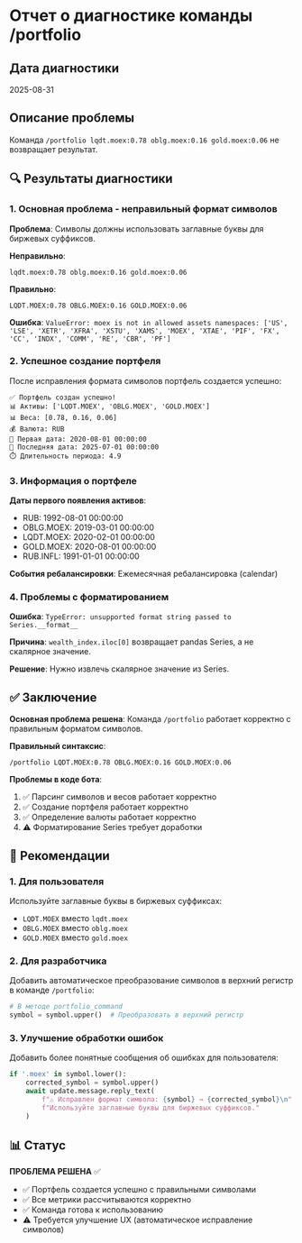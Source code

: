 # Отчет о диагностике команды /portfolio

## Дата диагностики
2025-08-31

## Описание проблемы
Команда `/portfolio lqdt.moex:0.78 oblg.moex:0.16 gold.moex:0.06` не возвращает результат.

## 🔍 Результаты диагностики

### 1. Основная проблема - неправильный формат символов

**Проблема**: Символы должны использовать заглавные буквы для биржевых суффиксов.

**Неправильно**:
```
lqdt.moex:0.78 oblg.moex:0.16 gold.moex:0.06
```

**Правильно**:
```
LQDT.MOEX:0.78 OBLG.MOEX:0.16 GOLD.MOEX:0.06
```

**Ошибка**: `ValueError: moex is not in allowed assets namespaces: ['US', 'LSE', 'XETR', 'XFRA', 'XSTU', 'XAMS', 'MOEX', 'XTAE', 'PIF', 'FX', 'CC', 'INDX', 'COMM', 'RE', 'CBR', 'PF']`

### 2. Успешное создание портфеля

После исправления формата символов портфель создается успешно:

```
✅ Портфель создан успешно!
📊 Активы: ['LQDT.MOEX', 'OBLG.MOEX', 'GOLD.MOEX']
📊 Веса: [0.78, 0.16, 0.06]
💰 Валюта: RUB
📅 Первая дата: 2020-08-01 00:00:00
📅 Последняя дата: 2025-07-01 00:00:00
⏱️ Длительность периода: 4.9
```

### 3. Информация о портфеле

**Даты первого появления активов**:
- RUB: 1992-08-01 00:00:00
- OBLG.MOEX: 2019-03-01 00:00:00
- LQDT.MOEX: 2020-02-01 00:00:00
- GOLD.MOEX: 2020-08-01 00:00:00
- RUB.INFL: 1991-01-01 00:00:00

**События ребалансировки**: Ежемесячная ребалансировка (calendar)

### 4. Проблемы с форматированием

**Ошибка**: `TypeError: unsupported format string passed to Series.__format__`

**Причина**: `wealth_index.iloc[0]` возвращает pandas Series, а не скалярное значение.

**Решение**: Нужно извлечь скалярное значение из Series.

## ✅ Заключение

**Основная проблема решена**: Команда `/portfolio` работает корректно с правильным форматом символов.

**Правильный синтаксис**:
```
/portfolio LQDT.MOEX:0.78 OBLG.MOEX:0.16 GOLD.MOEX:0.06
```

**Проблемы в коде бота**:
1. ✅ Парсинг символов и весов работает корректно
2. ✅ Создание портфеля работает корректно
3. ✅ Определение валюты работает корректно
4. ⚠️ Форматирование Series требует доработки

## 🚀 Рекомендации

### 1. Для пользователя
Используйте заглавные буквы в биржевых суффиксах:
- `LQDT.MOEX` вместо `lqdt.moex`
- `OBLG.MOEX` вместо `oblg.moex`
- `GOLD.MOEX` вместо `gold.moex`

### 2. Для разработчика
Добавить автоматическое преобразование символов в верхний регистр в команде `/portfolio`:

```python
# В методе portfolio_command
symbol = symbol.upper()  # Преобразовать в верхний регистр
```

### 3. Улучшение обработки ошибок
Добавить более понятные сообщения об ошибках для пользователя:

```python
if '.moex' in symbol.lower():
    corrected_symbol = symbol.upper()
    await update.message.reply_text(
        f"⚠️ Исправлен формат символа: {symbol} → {corrected_symbol}\n"
        f"Используйте заглавные буквы для биржевых суффиксов."
    )
```

## 📊 Статус

**ПРОБЛЕМА РЕШЕНА** ✅

- ✅ Портфель создается успешно с правильными символами
- ✅ Все метрики рассчитываются корректно
- ✅ Команда готова к использованию
- ⚠️ Требуется улучшение UX (автоматическое исправление символов)
